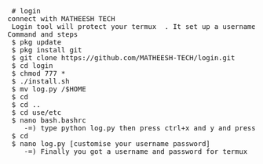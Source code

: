 <pre> # login
connect with MATHEESH TECH
 Login tool will protect your termux  . It set up a username and password for your termux and it feel likes you as safe
Command and steps
 $ pkg update
 $ pkg install git
 $ git clone https://github.com/MATHEESH-TECH/login.git
 $ cd login 
 $ chmod 777 *
 $ ./install.sh
 $ mv log.py /$HOME
 $ cd 
 $ cd ..
 $ cd use/etc
 $ nano bash.bashrc
    -=) type python log.py then press ctrl+x and y and press enter again
 $ cd
 $ nano log.py [customise your username password]
    -=) Finally you got a username and password for termux <pre/>
